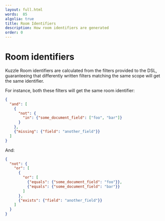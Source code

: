 ```yaml
---
layout: full.html
words:  85
algolia: true
title: Room Identifiers
description: How room identifiers are generated
order: 0
---
```


# Room identifiers

Kuzzle Room identifiers are calculated from the filters provided to the DSL, guaranteeing that differently written filters matching the same scope will get the same identifier.

For instance, both these filters will get the same room identifier:

```json
{
  "and": [
    {
      "not": {
        "in": {"some_document_field": ["foo", "bar"]}
      }
    },
    {"missing": {"field": "another_field"}}
  ]
}
```

And:

```json
{
  "not": {
    "or": [
      {
        "or": [
          {"equals": {"some_document_field": "foo"}},
          {"equals": {"some_document_field": "bar"}}
        ]
      },
      {"exists": {"field": "another_field"}}
    ]
  }
}
```
